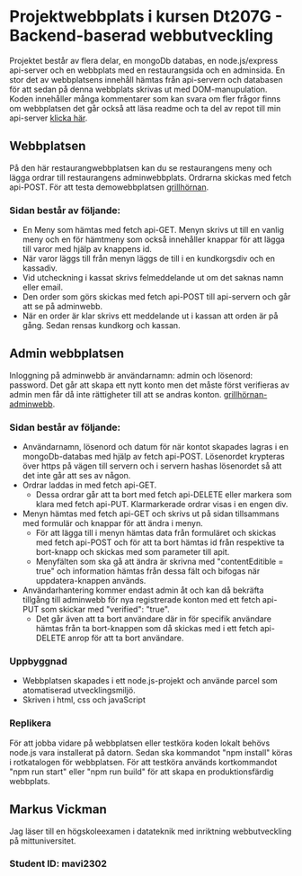 # Projektwebbplats i kursen Dt207G - Backend-baserad webbutveckling
Projektet består av flera delar, en mongoDb databas, en node.js/express api-server och en webbplats med en restaurangsida och en adminsida. En stor det av webbplatsens innehåll hämtas från api-servern och databasen för att sedan på denna webbplats skrivas ut med DOM-manupulation. Koden innehåller många kommentarer som kan svara om fler frågor finns om webbplatsen det går också att läsa readme och ta del av repot till min api-server [klicka här](https://github.com/MarkusVickman/dt207g-project/blob/main/README.md).

## Webbplatsen
På den här restaurangwebbplatsen kan du se restaurangens meny och lägga ordrar till restaurangens adminwebbplats. Ordrarna skickas med fetch api-POST.
För att testa demowebbplatsen [grillhörnan](https://grillhornan.netlify.app/).

### Sidan består av följande:
* En Meny som hämtas med fetch api-GET. Menyn skrivs ut till en vanlig meny och en för hämtmeny som också innehåller knappar för att lägga till varor med hjälp av knappens id.
* När varor läggs till från menyn läggs de till i en kundkorgsdiv och en kassadiv.
* Vid utcheckning i kassat skrivs felmeddelande ut om det saknas namn eller email.
* Den order som görs skickas med fetch api-POST till api-servern och går att se på adminwebb.
* När en order är klar skrivs ett meddelande ut i kassan att orden är på gång. Sedan rensas kundkorg och kassan. 

## Admin webbplatsen
Inloggning på adminwebb är användarnamn: admin och lösenord: password. Det går att skapa ett nytt konto men det måste först verifieras av admin men får då inte rättigheter till att se andras konton. [grillhörnan-adminwebb](https://grillhornan.netlify.app/login).

### Sidan består av följande:
* Användarnamn, lösenord och datum för när kontot skapades lagras i en mongoDb-databas med hjälp av fetch api-POST. Lösenordet krypteras över https på vägen till servern och i servern hashas lösenordet så att det inte går att ses av någon.
* Ordrar laddas in med fetch api-GET.
  * Dessa ordrar går att ta bort med fetch api-DELETE eller markera som klara med fetch api-PUT. Klarmarkerade ordrar visas i en engen div.
* Menyn hämtas med fetch api-GET och skrivs ut på sidan tillsammans med formulär och knappar för att ändra i menyn.
  * För att lägga till i menyn hämtas data från formuläret och skickas med fetch api-POST och för att ta bort hämtas id från respektive ta bort-knapp och skickas med som parameter till apit.
  * Menyfälten som ska gå att ändra är skrivna med "contentEditible = true" och information hämtas från dessa fält och bifogas när uppdatera-knappen används.
* Användarhantering kommer endast admin åt och kan då bekräfta tillgång till adminwebb för nya registrerade konton med ett fetch api-PUT som skickar med "verified": "true".
  * Det går även att ta bort användare där in för specifik användare hämtas från ta bort-knappen som då skickas med i ett fetch api-DELETE anrop för att ta bort användare.
 
### Uppbyggnad
* Webbplatsen skapades i ett node.js-projekt och använde parcel som atomatiserad utvecklingsmiljö.
* Skriven i html, css och javaScript

### Replikera
För att jobba vidare på webbplatsen eller testköra koden lokalt behövs node.js vara installerat på datorn. Sedan ska kommandot "npm install" köras i rotkatalogen för webbplatsen. För att testköra används kortkommandot "npm run start" eller "npm run build" för att skapa en produktionsfärdig webbplats.

## Markus Vickman
Jag läser till en högskoleexamen i datateknik med inriktning webbutveckling på mittuniversitet.

### Student ID: mavi2302
